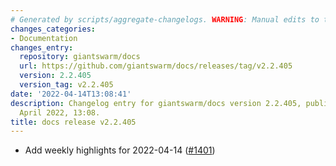 ```yaml
---
# Generated by scripts/aggregate-changelogs. WARNING: Manual edits to this files will be overwritten.
changes_categories:
- Documentation
changes_entry:
  repository: giantswarm/docs
  url: https://github.com/giantswarm/docs/releases/tag/v2.2.405
  version: 2.2.405
  version_tag: v2.2.405
date: '2022-04-14T13:08:41'
description: Changelog entry for giantswarm/docs version 2.2.405, published on 14
  April 2022, 13:08.
title: docs release v2.2.405
---
```


- Add weekly highlights for 2022-04-14 ([#1401](https://github.com/giantswarm/docs/pull/1401))
